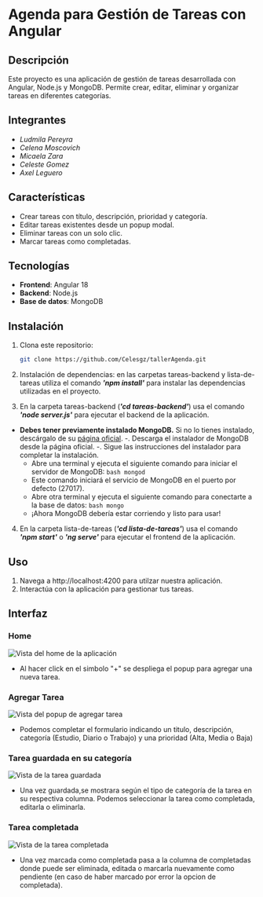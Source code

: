 # Agenda para Gestión de Tareas con Angular

## Descripción
Este proyecto es una aplicación de gestión de tareas desarrollada con Angular, Node.js y MongoDB. Permite crear, editar, eliminar y organizar tareas en diferentes categorías.

## Integrantes
- *Ludmila Pereyra*
- *Celena Moscovich*
- *Micaela Zara*
- *Celeste Gomez*
- *Axel Leguero*

## Características
- Crear tareas con título, descripción, prioridad y categoría.
- Editar tareas existentes desde un popup modal.
- Eliminar tareas con un solo clic.
- Marcar tareas como completadas.

## Tecnologías
- **Frontend**: Angular 18
- **Backend**: Node.js
- **Base de datos**: MongoDB

## Instalación
1. Clona este repositorio:
   ```bash
   git clone https://github.com/Celesgz/tallerAgenda.git

2. Instalación de dependencias: en las carpetas tareas-backend y lista-de-tareas utiliza el comando ***'npm install'*** para instalar las dependencias utilizadas en el proyecto.
   
3. En la carpeta tareas-backend (***'cd tareas-backend'***) usa el comando ***'node server.js'*** para ejecutar el backend de la aplicación.
- **Debes tener previamente instalado MongoDB.** Si no lo tienes instalado, descárgalo de su [página oficial](https://www.mongodb.com/try/download/community).
  -. Descarga el instalador de MongoDB desde la página oficial.
  -. Sigue las instrucciones del instalador para completar la instalación.
  - Abre una terminal y ejecuta el siguiente comando para iniciar el servidor de MongoDB:
    ```bash mongod ```
  - Este comando iniciará el servicio de MongoDB en el puerto por defecto (27017).
  - Abre otra terminal y ejecuta el siguiente comando para conectarte a la base de datos:
    ```bash mongo ```
  - ¡Ahora MongoDB debería estar corriendo y listo para usar!

4. En la carpeta lista-de-tareas (***'cd lista-de-tareas'***) usa el comando ***'npm start'*** o ***'ng serve'*** para ejecutar el frontend de la aplicación.

## Uso
1. Navega a http://localhost:4200 para utilzar nuestra aplicación.
2. Interactúa con la aplicación para gestionar tus tareas.

## Interfaz

### Home
![Vista del home de la aplicación](./lista-de-tareas/public/01-interfaz.png)
- Al hacer click en el simbolo "+" se despliega el popup para agregar una nueva tarea.

### Agregar Tarea
![Vista del popup de agregar tarea](./lista-de-tareas/public/02-interfaz.png)
- Podemos completar el formulario indicando un titulo, descripción, categoría (Estudio, Diario o Trabajo) y una prioridad (Alta, Media o Baja)

### Tarea guardada en su categoría
![Vista de la tarea guardada](./lista-de-tareas/public/03-interfaz.png)
- Una vez guardada,se mostrara según el tipo de categoría de la tarea en su respectiva columna. Podemos seleccionar la tarea como completada, editarla o eliminarla.

### Tarea completada
![Vista de la tarea completada](./lista-de-tareas/public/04-interfaz.png)
- Una vez marcada como completada pasa a la columna de completadas donde puede ser eliminada, editada o marcarla nuevamente como pendiente (en caso de haber marcado por error la opcion de completada).
